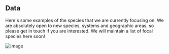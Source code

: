 ## Data

Here's some examples of the species that we are currently focusing on. We are absolutely open to new species, systems and geographic areas, so please get in touch if you are interested. We will maintain a list of focal species here soon!

![image](https://cd-barratt.github.io/Life_on_the_edge.github.io/species.png)
